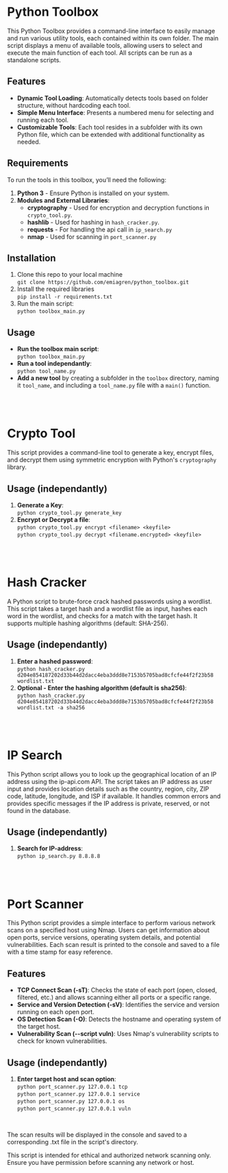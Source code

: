 # Python Toolbox
This Python Toolbox provides a command-line interface to easily manage and run various utility tools, each contained within its own folder. The main script displays a menu of available tools, allowing users to select and execute the main function of each tool. 
All scripts can be run as a standalone scripts.

## Features
- **Dynamic Tool Loading**: Automatically detects tools based on folder structure, without hardcoding each tool.
- **Simple Menu Interface**: Presents a numbered menu for selecting and running each tool.
- **Customizable Tools**: Each tool resides in a subfolder with its own Python file, which can be extended with additional functionality as needed.

## Requirements

To run the tools in this toolbox, you’ll need the following:

1. **Python 3** - Ensure Python is installed on your system.
2. **Modules and External Libraries**:
    - **cryptography** - Used for encryption and decryption functions in `crypto_tool.py`.
    - **hashlib** - Used for hashing in `hash_cracker.py`.
    - **requests** - For handling the api call in `ip_search.py`  
    - **nmap** - Used for scanning in `port_scanner.py`

## Installation
1. Clone this repo to your local machine  
`git clone https://github.com/emiagren/python_toolbox.git`
2. Install the required libraries  
`pip install -r requirements.txt`
3. Run the main script:  
`python toolbox_main.py`

## Usage
- **Run the toolbox main script**:  
   `python toolbox_main.py`  
- **Run a tool independantly**:  
    `python tool_name.py`  
- **Add a new tool** by creating a subfolder in the `toolbox` directory, naming it `tool_name`, and including a `tool_name.py` file with a `main()` function.

<br>
<br>

# Crypto Tool
This script provides a command-line tool to generate a key, encrypt files, and decrypt them using symmetric encryption with Python's `cryptography` library.

## Usage (independantly)
1. **Generate a Key**:  
   `python crypto_tool.py generate_key`  
2. **Encrypt or Decrypt a file**:  
   `python crypto_tool.py encrypt <filename> <keyfile>`   
   `python crypto_tool.py decrypt <filename.encrypted> <keyfile>`

<br>
<br>

# Hash Cracker 
A Python script to brute-force crack hashed passwords using a wordlist. This script takes a target hash and a wordlist file as input, hashes each word in the wordlist, and checks for a match with the target hash. It supports multiple hashing algorithms (default: SHA-256).

## Usage (independantly)

1. **Enter a hashed password**:  
`python hash_cracker.py d204e854187202d33b44d2dacc4eba3ddd8e7153b5705bad8cfcfe44f2f23b58 wordlist.txt`
2. **Optional - Enter the hashing algorithm (default is sha256)**:  
`python hash_cracker.py d204e854187202d33b44d2dacc4eba3ddd8e7153b5705bad8cfcfe44f2f23b58 wordlist.txt -a sha256`

<br>
<br>

# IP Search
This Python script allows you to look up the geographical location of an IP address using the ip-api.com API. The script takes an IP address as user input and provides location details such as the country, region, city, ZIP code, latitude, longitude, and ISP if available. It handles common errors and provides specific messages if the IP address is private, reserved, or not found in the database.

## Usage (independantly)
1. **Search for IP-address**:    
`python ip_search.py 8.8.8.8`  

<br>
<br>

# Port Scanner  
This Python script provides a simple interface to perform various network scans on a specified host using Nmap. Users can get information about open ports, service versions, operating system details, and potential vulnerabilities. Each scan result is printed to the console and saved to a file with a time stamp for easy reference.

## Features
- **TCP Connect Scan (-sT)**: Checks the state of each port (open, closed, filtered, etc.) and allows scanning either all ports or a specific range.
- **Service and Version Detection (-sV)**: Identifies the service and version running on each open port.
- **OS Detection Scan (-O)**: Detects the hostname and operating system of the target host.
- **Vulnerability Scan (--script vuln)**: Uses Nmap's vulnerability scripts to check for known vulnerabilities.

## Usage (independantly)
1. **Enter target host and scan option**:  
`python port_scanner.py 127.0.0.1 tcp`  
`python port_scanner.py 127.0.0.1 service`  
`python port_scanner.py 127.0.0.1 os`  
`python port_scanner.py 127.0.0.1 vuln`  
<br>

The scan results will be displayed in the console and saved to a corresponding .txt file in the script's directory.
<br>

This script is intended for ethical and authorized network scanning only. Ensure you have permission before scanning any network or host.